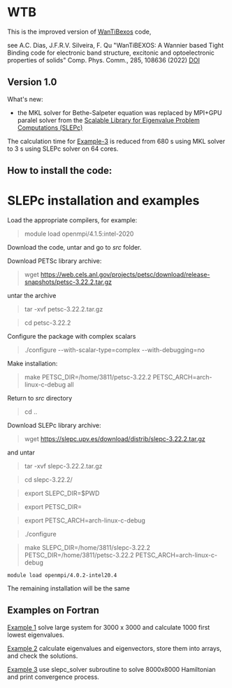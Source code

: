 # WTB

This is the improved version of [WanTiBexos](https://github.com/ac-dias/wantibexos) code,

see A.C. Dias, J.F.R.V. Silveira, F. Qu "WanTiBEXOS: A Wannier based Tight Binding code for electronic band structure, excitonic and optoelectronic properties of solids" Comp. Phys. Comm., 285, 108636 (2022) [DOI](https://doi.org/10.1016/j.cpc.2022.108636)

## Version 1.0
What's new:

- the MKL solver for Bethe-Salpeter equation was replaced by MPI+GPU paralel solver from the [Scalable Library for Eigenvalue Problem Computations (SLEPc)](https://slepc.upv.es)

The calculation time for [Example-3](examples/example-3) is reduced from 680 s using MKL solver to 3 s using SLEPc solver on 64 cores.

## How to install the code:

# SLEPc installation and examples

Load the appropriate compilers, for example:

> module load openmpi/4.1.5:intel-2020

Download the code, untar and go to *src* folder.

Download PETSc library archive:

> wget https://web.cels.anl.gov/projects/petsc/download/release-snapshots/petsc-3.22.2.tar.gz

untar the archive

> tar -xvf petsc-3.22.2.tar.gz

> cd petsc-3.22.2

Configure the package with complex scalars

> ./configure --with-scalar-type=complex --with-debugging=no

Make installation:

> make PETSC_DIR=/home/3811/petsc-3.22.2 PETSC_ARCH=arch-linux-c-debug all

Return to *src* directory

> cd ..

Download SLEPc library archive:

> wget https://slepc.upv.es/download/distrib/slepc-3.22.2.tar.gz

and untar

> tar -xvf slepc-3.22.2.tar.gz

> cd slepc-3.22.2/

> export SLEPC_DIR=$PWD

> export PETSC_DIR=<full path to petsc folder>

> export PETSC_ARCH=arch-linux-c-debug

> ./configure

> make SLEPC_DIR=/home/3811/slepc-3.22.2 PETSC_DIR=/home/3811/petsc-3.22.2 PETSC_ARCH=arch-linux-c-debug




```
module load openmpi/4.0.2-intel20.4
```

The remaining installation will be the same


## Examples on Fortran

[Example 1](Example) solve large system for 3000 x 3000 and calculate 1000 first lowest eigenvalues.

[Example 2](Example_2) calculate eigenvalues and eigenvectors, store them into arrays, and check the solutions. 

[Example 3](Example_3) use slepc_solver subroutine to solve 8000x8000 Hamiltonian and print convergence process.


  
